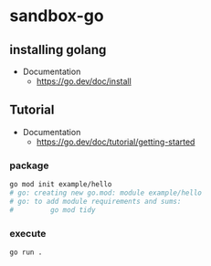 # sandbox-go

## installing golang

- Documentation
  - <https://go.dev/doc/install>

## Tutorial

- Documentation
  - <https://go.dev/doc/tutorial/getting-started>

### package

```sh
go mod init example/hello
# go: creating new go.mod: module example/hello
# go: to add module requirements and sums:
#         go mod tidy
```

### execute

```sh
go run .
```
